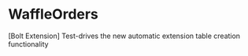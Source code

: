 WaffleOrders
============

[Bolt Extension] Test-drives the new automatic extension table creation functionality
